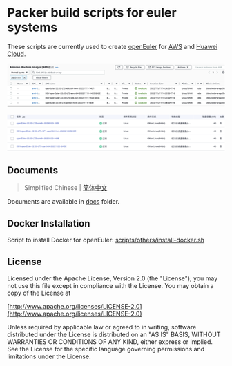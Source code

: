 # Packer build scripts for euler systems

These scripts are currently used to create [openEuler](https://www.openeuler.org/) for [AWS](https://aws.amazon.com/) and [Huawei Cloud](https://www.huaweicloud.com/).

![](/docs/images/openeuler/generated-ami.png)

![](/docs/images/openeuler/generated-hwcloud-image.png)

## Documents

> Simplified Chinese | [简体中文](docs/zh_CN/)

Documents are available in [docs](docs/) folder.

## Docker Installation

Script to install Docker for openEuler: [scripts/others/install-docker.sh](/scripts/others/install-docker.sh)

## License

Licensed under the Apache License, Version 2.0 (the "License");
you may not use this file except in compliance with the License.
You may obtain a copy of the License at

[http://www.apache.org/licenses/LICENSE-2.0](http://www.apache.org/licenses/LICENSE-2.0)

Unless required by applicable law or agreed to in writing, software
distributed under the License is distributed on an "AS IS" BASIS,
WITHOUT WARRANTIES OR CONDITIONS OF ANY KIND, either express or implied.
See the License for the specific language governing permissions and
limitations under the License.
